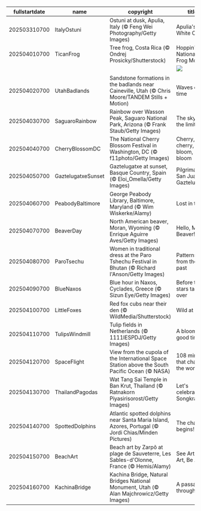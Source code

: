 |fullstartdate|name|copyright|title|image|
|--|--|--|--|--|
202503310700|ItalyOstuni|Ostuni at dusk, Apulia, Italy (© Feng Wei Photography/Getty Images)|Apulia's White City|![](/en-US/2025/04/202503310700ItalyOstuni.jpg)|
202504010700|TicanFrog|Tree frog, Costa Rica (© Ondrej Prosicky/Shutterstock)|Hoppin' into National Frog Month|![](/en-US/2025/04/202504010700TicanFrog.jpg)|
||||![](/en-US/2025/04/.jpg)|
202504020700|UtahBadlands|Sandstone formations in the badlands near Caineville, Utah (© Chris Moore/TANDEM Stills + Motion)|Waves of time|![](/en-US/2025/04/202504020700UtahBadlands.jpg)|
202504030700|SaguaroRainbow|Rainbow over Wasson Peak, Saguaro National Park, Arizona (© Frank Staub/Getty Images)|The sky is the limit|![](/en-US/2025/04/202504030700SaguaroRainbow.jpg)|
202504040700|CherryBlossomDC|The National Cherry Blossom Festival in Washington, DC (© f11photo/Getty Images)|Cherry, cherry, bloom, bloom|![](/en-US/2025/04/202504040700CherryBlossomDC.jpg)|
202504050700|GaztelugatxeSunset|Gaztelugatxe at sunset, Basque Country, Spain (© Eloi_Omella/Getty Images)|Pilgrimage to San Juan de Gaztelugatxe|![](/en-US/2025/04/202504050700GaztelugatxeSunset.jpg)|
202504060700|PeabodyBaltimore|George Peabody Library, Baltimore, Maryland (© Wim Wiskerke/Alamy)|Lost in titles|![](/en-US/2025/04/202504060700PeabodyBaltimore.jpg)|
202504070700|BeaverDay|North American beaver, Moran, Wyoming (© Enrique Aguirre Aves/Getty Images)|Hello, Mr. Beaver!|![](/en-US/2025/04/202504070700BeaverDay.jpg)|
202504080700|ParoTsechu|Women in traditional dress at the Paro Tshechu Festival in Bhutan (© Richard I'Anson/Getty Images)|Patterns from the past|![](/en-US/2025/04/202504080700ParoTsechu.jpg)|
202504090700|BlueNaxos|Blue hour in Naxos, Cyclades, Greece (© Sizun Eye/Getty Images)|Before the stars take over|![](/en-US/2025/04/202504090700BlueNaxos.jpg)|
202504100700|LittleFoxes|Red fox cubs near their den (© WildMedia/Shutterstock)|Wild at heart|![](/en-US/2025/04/202504100700LittleFoxes.jpg)|
202504110700|TulipsWindmill|Tulip fields in Netherlands (© 1111IESPDJ/Getty Images)|A blooming good time|![](/en-US/2025/04/202504110700TulipsWindmill.jpg)|
202504120700|SpaceFlight|View from the cupola of the International Space Station above the South Pacific Ocean (© NASA)|108 minutes that changed the world|![](/en-US/2025/04/202504120700SpaceFlight.jpg)|
202504130700|ThailandPagodas|Wat Tang Sai Temple in Ban Krut, Thailand (© Ratnakorn Piyasirisorost/Getty Images)|Let's celebrate Songkran!|![](/en-US/2025/04/202504130700ThailandPagodas.jpg)|
202504140700|SpottedDolphins|Atlantic spotted dolphins near Santa Maria Island, Azores, Portugal (© Jordi Chias/Minden Pictures)|The chase begins!|![](/en-US/2025/04/202504140700SpottedDolphins.jpg)|
202504150700|BeachArt|Beach art by Zarpõ at plage de Sauveterre, Les Sables-d'Olonne, France (© Hemis/Alamy)|See Art, Do Art, Be Art|![](/en-US/2025/04/202504150700BeachArt.jpg)|
202504160700|KachinaBridge|Kachina Bridge, Natural Bridges National Monument, Utah (© Alan Majchrowicz/Getty Images)|A passage through time|![](/en-US/2025/04/202504160700KachinaBridge.jpg)|
